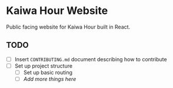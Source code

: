 # Kaiwa Hour Website

Public facing website for Kaiwa Hour built in React.

## TODO

- [ ] Insert `CONTRIBUTING.md` document describing how to contribute
- [ ] Set up project structure 
    - [ ] Set up basic routing
    - [ ] *Add more things here*
